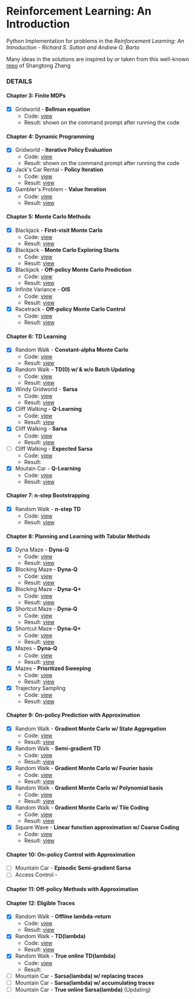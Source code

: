 # Reinforcement Learning: An Introduction
Python Implementation for problems in the *Reinforcement Learning: An Introduction - Richard S. Sutton and Andrew G. Barto*  

Many ideas in the solutions are inspired by or taken from this well-known [repo](https://github.com/ShangtongZhang/reinforcement-learning-an-introduction) of Shangtong Zhang

### DETAILS
#### Chapter 3: Finite MDPs
- [x] Gridworld - **Bellman equation**
	- Code: [view](./chapter-3/gridworld.py)
	- Result: shown on the command prompt after running the code
#### Chapter 4: Dynamic Programming
- [x] Gridworld - **Iterative Policy Evaluation**
	- Code: [view](./chapter-4/gridworld.py)
	- Result: shown on the command prompt after running the code
- [x] Jack's Car Rental - **Policy Iteration**
	- Code: [view](./chapter-4/jackscar.py)
	- Result: [view](./chapter-4/jackscar.png)
- [x] Gambler's Problem - **Value Iteration**
	- Code: [view](./chapter-4/gambler.py)
	- Result: [view](./chapter-4/gambler.png)
#### Chapter 5: Monte Carlo Methods
- [x] Blackjack - **First-visit Monte Carlo**
	- Code: [view](./chapter-5/blackjack.py)
	- Result: [view](./chapter-5/blackjack_first_visit_MC.png)
- [x] Blackjack - **Monte Carlo Exploring Starts**
	- Code: [view](./chapter-5/blackjack.py)
	- Result: [view](./chapter-5/blackjack_monte_carlo_es.png)
- [x] Blackjack - **Off-policy Monte Carlo Prediction**
	- Code: [view](./chapter-5/blackjack.py)
	- Result: [view](./chapter-5/blackjack_monte_carlo_off_policy.png)
- [x] Infinite Variance - **OIS**
	- Code: [view](./chapter-5/infinite-variance.py)
	- Result: [view](./chapter-5/infinite_variance.png)
- [x] Racetrack - **Off-policy Monte Carlo Control**
	- Code: [view](./chapter-5/racetrack.py)
	- Result: [view](./chapter-5/racetrack_off_policy_control.png)
#### Chapter 6: TD Learning
- [x] Random Walk - **Constant-alpha Monte Carlo**
	- Code: [view](./chapter-6/random_walk.py)
	- Result: [view](./chapter-6/random_walk.png)
- [x] Random Walk - **TD(0) w/ & w/o Batch Updating**
	- Code: [view](./chapter-6/random_walk.py)
	- Result: [view](./chapter-6/random_walk_batch_updating.png)
- [x] Windy Gridworld - **Sarsa**
	- Code: [view](./chapter-6/windy_gridworld.py)
	- Result: [view](./chapter-6/windy_gridworld.png)
- [x] Cliff Walking - **Q-Learning**
	- Code: [view](./chapter-6/cliff_walking.py)
	- Result: [view](./chapter-6/cliff_walking.png)
- [x] Cliff Walking - **Sarsa**
	- Code: [view](./chapter-6/cliff_walking.py)
	- Result: [view](./chapter-6/cliff_walking.png)
- [ ] Cliff Walking - **Expected Sarsa**
	- Code: [view](./chapter-6/cliff_walking.py)
	- Result: 
- [x] Moutain Car - **Q-Learning**
	- Code: [view](./chapter-6/mountain_car.py)
	- Result: [view](./chapter-6/mountain_car.png)
#### Chapter 7: n-step Bootstrapping
- [x] Random Walk - **n-step TD**
	- Code: [view](./chapter-7/random_walk.py)
	- Result: [view](./chapter-7/random_walk.png)
#### Chapter 8: Planning and Learning with Tabular Methods
- [x] Dyna Maze - **Dyna-Q**
	- Code: [view](./chapter-8/maze.py)
	- Result: [view](./chapter-8/dyna_maze.png)
- [x] Blocking Maze - **Dyna-Q**
	- Code: [view](./chapter-8/maze.py)
	- Result: [view](./chapter-8/blocking_maze.png)
- [x] Blocking Maze - **Dyna-Q+**
	- Code: [view](./chapter-8/maze.py)
	- Result: [view](./chapter-8/blocking_maze.png)
- [x] Shortcut Maze - **Dyna-Q**
	- Code: [view](./chapter-8/maze.py)
	- Result: [view](./chapter-8/shortcut_maze.png)
- [x] Shortcut Maze - **Dyna-Q+**
	- Code: [view](./chapter-8/maze.py)
	- Result: [view](./chapter-8/shortcut_maze.png)
- [x] Mazes - **Dyna-Q**
	- Code: [view](./chapter-8/maze.py)
	- Result: [view](./chapter-8/prioritized_sweeping.png)
- [x] Mazes - **Prioritized Sweeping**
	- Code: [view](./chapter-8/maze.py)
	- Result: [view](./chapter-8/prioritized_sweeping.png)
- [x] Trajectory Sampling
	- Code: [view](./chapter-8/trajectory_sampling.py)
	- Result: [view](./chapter-8/trajectory_sampling.png)
#### Chapter 9: On-policy Prediction with Approximation
- [x] Random Walk - **Gradient Monte Carlo w/ State Aggregation**
	- Code: [view](./chapter-9/random_walk.py)
	- Result: [view](./chapter-9/gradient_mc_state_agg.png)
- [x] Random Walk - **Semi-gradient TD**
	- Code: [view](./chapter-9/random_walk.py)
	- Result: [view](./chapter-9/semi_gradient_td.png)
- [x] Random Walk - **Gradient Monte Carlo w/ Fourier basis**
	- Code: [view](./chapter-9/random_walk.py)
	- Result: [view](./chapter-9/gradient_mc_bases.png)
- [x] Random Walk - **Gradient Monte Carlo w/ Polynomial basis**
	- Code: [view](./chapter-9/random_walk.py)
	- Result: [view](./chapter-9/gradient_mc_bases.png)
- [x] Random Walk - **Gradient Monte Carlo w/ Tile Coding**
	- Code: [view](./chapter-9/random_walk.py)
	- Result: [view](./chapter-9/gradient_mc_tile_coding.png)
- [x] Square Wave - **Linear function approximation w/ Coarse Coding**
	- Code: [view](./chapter-9/square_wave.py)
	- Result: [view](./chapter-9/squave_wave_function.png)
#### Chapter 10: On-policy Control with Approximation
- [ ] Mountain Car - **Episodic Semi-gradient Sarsa**
- [ ] Access Control - 
#### Chapter 11: Off-policy Methods with Approximation
#### Chapter 12: Eligible Traces
- [x] Random Walk - **Offline lambda-return**
	- Code: [view](./chapter-12/random_walk.py)
	- Result: [view](./chapter-12/offline-lambda-return.png)
- [x] Random Walk - **TD(lambda)**
	- Code: [view](./chapter-12/random_walk.py)
	- Result: [view](./chapter-12/td-lambda.png)
- [x] Random Walk - **True online TD(lambda)**
	- Code: [view](./chapter-12/random_walk.py)
	- Result: 
- [ ] Mountain Car - **Sarsa(lambda) w/ replacing traces**
- [ ] Mountain Car - **Sarsa(lambda) w/ accumulating traces**
- [ ] Mountain Car - **True online Sarsa(lambda)**
(Updating)